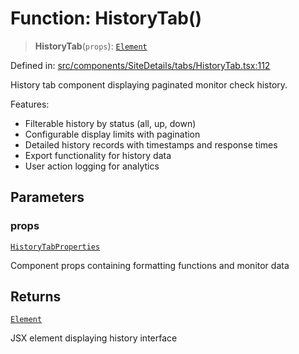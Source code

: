 # Function: HistoryTab()

> **HistoryTab**(`props`): [`Element`](https://github.com/DefinitelyTyped/DefinitelyTyped/blob/80449050d0e5e84f44ffa3fd3dc5651e4747e589/types/react/jsx-runtime.d.ts#L6)

Defined in: [src/components/SiteDetails/tabs/HistoryTab.tsx:112](https://github.com/Nick2bad4u/Uptime-Watcher/blob/main/src/components/SiteDetails/tabs/HistoryTab.tsx#L112)

History tab component displaying paginated monitor check history.

Features:

- Filterable history by status (all, up, down)
- Configurable display limits with pagination
- Detailed history records with timestamps and response times
- Export functionality for history data
- User action logging for analytics

## Parameters

### props

[`HistoryTabProperties`](../interfaces/HistoryTabProperties.md)

Component props containing formatting functions and monitor
  data

## Returns

[`Element`](https://github.com/DefinitelyTyped/DefinitelyTyped/blob/80449050d0e5e84f44ffa3fd3dc5651e4747e589/types/react/jsx-runtime.d.ts#L6)

JSX element displaying history interface
